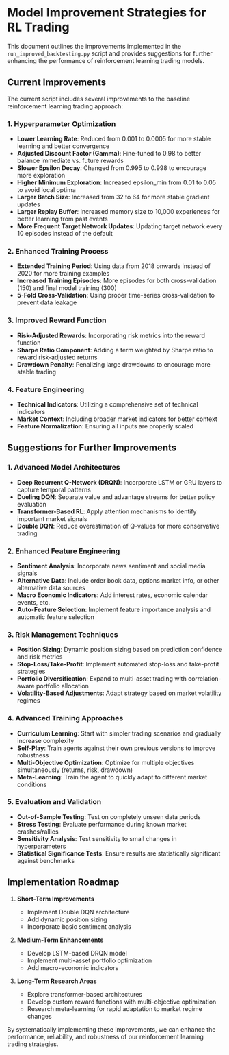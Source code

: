 # Model Improvement Strategies for RL Trading

This document outlines the improvements implemented in the `run_improved_backtesting.py` script and provides suggestions for further enhancing the performance of reinforcement learning trading models.

## Current Improvements

The current script includes several improvements to the baseline reinforcement learning trading approach:

### 1. Hyperparameter Optimization

- **Lower Learning Rate**: Reduced from 0.001 to 0.0005 for more stable learning and better convergence
- **Adjusted Discount Factor (Gamma)**: Fine-tuned to 0.98 to better balance immediate vs. future rewards
- **Slower Epsilon Decay**: Changed from 0.995 to 0.998 to encourage more exploration
- **Higher Minimum Exploration**: Increased epsilon_min from 0.01 to 0.05 to avoid local optima
- **Larger Batch Size**: Increased from 32 to 64 for more stable gradient updates
- **Larger Replay Buffer**: Increased memory size to 10,000 experiences for better learning from past events
- **More Frequent Target Network Updates**: Updating target network every 10 episodes instead of the default

### 2. Enhanced Training Process

- **Extended Training Period**: Using data from 2018 onwards instead of 2020 for more training examples
- **Increased Training Episodes**: More episodes for both cross-validation (150) and final model training (300)
- **5-Fold Cross-Validation**: Using proper time-series cross-validation to prevent data leakage

### 3. Improved Reward Function

- **Risk-Adjusted Rewards**: Incorporating risk metrics into the reward function
- **Sharpe Ratio Component**: Adding a term weighted by Sharpe ratio to reward risk-adjusted returns
- **Drawdown Penalty**: Penalizing large drawdowns to encourage more stable trading

### 4. Feature Engineering

- **Technical Indicators**: Utilizing a comprehensive set of technical indicators
- **Market Context**: Including broader market indicators for better context
- **Feature Normalization**: Ensuring all inputs are properly scaled

## Suggestions for Further Improvements

### 1. Advanced Model Architectures

- **Deep Recurrent Q-Network (DRQN)**: Incorporate LSTM or GRU layers to capture temporal patterns
- **Dueling DQN**: Separate value and advantage streams for better policy evaluation
- **Transformer-Based RL**: Apply attention mechanisms to identify important market signals
- **Double DQN**: Reduce overestimation of Q-values for more conservative trading

### 2. Enhanced Feature Engineering

- **Sentiment Analysis**: Incorporate news sentiment and social media signals
- **Alternative Data**: Include order book data, options market info, or other alternative data sources
- **Macro Economic Indicators**: Add interest rates, economic calendar events, etc.
- **Auto-Feature Selection**: Implement feature importance analysis and automatic feature selection

### 3. Risk Management Techniques

- **Position Sizing**: Dynamic position sizing based on prediction confidence and risk metrics
- **Stop-Loss/Take-Profit**: Implement automated stop-loss and take-profit strategies
- **Portfolio Diversification**: Expand to multi-asset trading with correlation-aware portfolio allocation
- **Volatility-Based Adjustments**: Adapt strategy based on market volatility regimes

### 4. Advanced Training Approaches

- **Curriculum Learning**: Start with simpler trading scenarios and gradually increase complexity
- **Self-Play**: Train agents against their own previous versions to improve robustness
- **Multi-Objective Optimization**: Optimize for multiple objectives simultaneously (returns, risk, drawdown)
- **Meta-Learning**: Train the agent to quickly adapt to different market conditions

### 5. Evaluation and Validation

- **Out-of-Sample Testing**: Test on completely unseen data periods
- **Stress Testing**: Evaluate performance during known market crashes/rallies
- **Sensitivity Analysis**: Test sensitivity to small changes in hyperparameters
- **Statistical Significance Tests**: Ensure results are statistically significant against benchmarks

## Implementation Roadmap

1. **Short-Term Improvements**
   - Implement Double DQN architecture
   - Add dynamic position sizing
   - Incorporate basic sentiment analysis

2. **Medium-Term Enhancements**
   - Develop LSTM-based DRQN model
   - Implement multi-asset portfolio optimization
   - Add macro-economic indicators 

3. **Long-Term Research Areas**
   - Explore transformer-based architectures
   - Develop custom reward functions with multi-objective optimization
   - Research meta-learning for rapid adaptation to market regime changes

By systematically implementing these improvements, we can enhance the performance, reliability, and robustness of our reinforcement learning trading strategies.